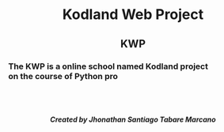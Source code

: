 <h1 align='center'>Kodland Web Project</h1>
<h2 align='center'><strong>KWP</strong></h2>
<h3>The KWP is a online school named Kodland project <br> on the course of Python pro</h3>
<br>
<br>
<h5 align='center'>Created by Jhonathan Santiago Tabare Marcano</h5>
